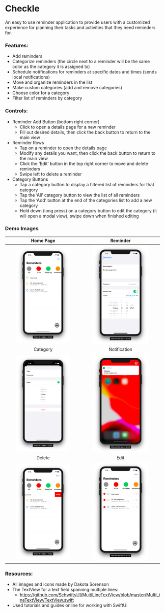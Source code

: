 # Checkle

An easy to use reminder application to provide users with a customized experience for planning their tasks and activities that they need reminders for.

### Features:
- Add reminders
- Categorize reminders (the circle next to a reminder will be the same color as the category it is assigned to)
- Schedule notifications for reminders at specific dates and times (sends local notifications)
- Move and organize reminders in the list
- Make custom categories (add and remove categories)
- Choose color for a category
- Filter list of reminders by category

### Controls:
- Reminder Add Button (bottom right corner)
  - Click to open a details page for a new reminder
  - Fill out desired details, then click the back button to return to the main view
- Reminder Rows
  - Tap on a reminder to open the details page
  - Modify any details you want, then click the back button to return to the main view
  - Click the ‘Edit’ button in the top right corner to move and delete reminders
  - Swipe left to delete a reminder
- Category Buttons
  - Tap a category button to display a filtered list of reminders for that category
  - Tap the ‘All’ category button to view the list of all reminders
  - Tap the ‘Add’ button at the end of the categories list to add a new category
  - Hold down (long press) on a category button to edit the category (it will open a modal view), swipe down when finished editing

### Demo Images

Home Page            |  Reminder
:-------------------------:|:-------------------------:
<img src="/Demo/Checkle_Home.png" width="75%" height="65%">  |  <img src="/Demo/Checkle_Reminder.png" width="75%" height="65%">
Category           |  Notification
<img src="/Demo/Checkle_Category.png" width="75%" height="65%">  |  <img src="/Demo/Checkle_Notification.png" width="75%" height="65%">
Delete           |  Edit
<img src="/Demo/Checkle_Delete.png" width="75%" height="65%">  |  <img src="/Demo/Checkle_Edit.png" width="75%" height="65%">

### Resources:
- All images and icons made by Dakota Sorenson
- The TextView for a text field spanning multiple lines:
  - https://github.com/SchwiftyUI/MultiLineTextView/blob/master/MultiLineTextView/TextView.swift
- Used tutorials and guides online for working with SwiftUI
